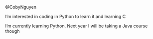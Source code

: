 @CobyNguyen

I’m interested in coding in Python to learn it and learning C

I’m currently learning Python. Next year I will be taking a Java course though

<!---
CobyNguyen/CobyNguyen is a ✨ special ✨ repository because its `README.md` (this file) appears on your GitHub profile.
You can click the Preview link to take a look at your changes.
--->
